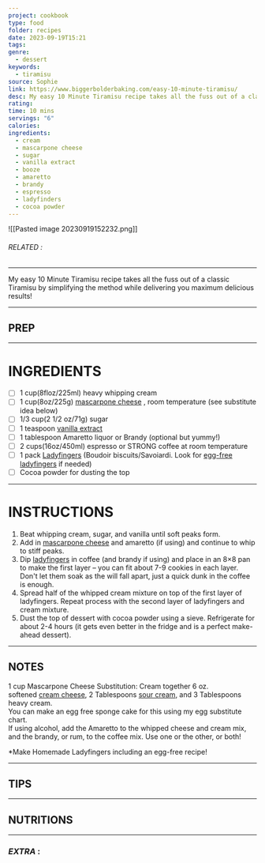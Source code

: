 ```yaml
---
project: cookbook
type: food
folder: recipes
date: 2023-09-19T15:21
tags: 
genre:
  - dessert
keywords:
  - tiramisu
source: Sophie
link: https://www.biggerbolderbaking.com/easy-10-minute-tiramisu/
desc: My easy 10 Minute Tiramisu recipe takes all the fuss out of a classic Tiramisu by simplifying the method while delivering you maximum delicious results!
rating: 
time: 10 mins
servings: "6"
calories: 
ingredients:
  - cream
  - mascarpone cheese
  - sugar
  - vanilla extract
  - booze
  - amaretto
  - brandy
  - espresso
  - ladyfinders
  - cocoa powder
---
```


![[Pasted image 20230919152232.png]]
###### *RELATED* : 
---
My easy 10 Minute Tiramisu recipe takes all the fuss out of a classic Tiramisu by simplifying the method while delivering you maximum delicious results!

---
## PREP



---
# INGREDIENTS

- [ ] 1 cup(8floz/225ml) heavy whipping cream
- [ ] 1 cup(8oz/225g) [mascarpone cheese](https://www.biggerbolderbaking.com/mascarpone-cheese-recipe/) , room temperature (see substitute idea below)
- [ ] 1/3 cup(2 1/2 oz/71g) sugar
- [ ] 1 teaspoon [vanilla extract](https://www.biggerbolderbaking.com/homemade-extracts/)
- [ ] 1 tablespoon Amaretto liquor or Brandy (optional but yummy!)
- [ ] 2 cups(16oz/450ml) espresso or STRONG coffee at room temperature
- [ ] 1 pack [Ladyfingers](https://www.biggerbolderbaking.com/homemade-ladyfingers/) (Boudoir biscuits/Savoiardi. Look for [egg-free ladyfingers](https://www.biggerbolderbaking.com/egg-free-ladyfingers/) if needed)
- [ ] Cocoa powder for dusting the top

---
# INSTRUCTIONS

1. Beat whipping cream, sugar, and vanilla until soft peaks form.
2. Add in [mascarpone cheese](https://www.biggerbolderbaking.com/mascarpone-cheese-recipe/) and amaretto (if using) and continue to whip to stiff peaks.
3. Dip [ladyfingers](https://www.biggerbolderbaking.com/homemade-ladyfingers/) [](https://www.biggerbolderbaking.com/homemade-ladyfingers/)in coffee (and brandy if using) and place in an 8×8 pan to make the first layer – you can fit about 7-9 cookies in each layer. Don't let them soak as the will fall apart, just a quick dunk in the coffee is enough.
4. Spread half of the whipped cream mixture on top of the first layer of ladyfingers. Repeat process with the second layer of ladyfingers and cream mixture.
5. Dust the top of dessert with cocoa powder using a sieve. Refrigerate for about 2-4 hours (it gets even better in the fridge and is a perfect make-ahead dessert).

---
## NOTES

1 cup Mascarpone Cheese Substitution: Cream together 6 oz. softened [cream cheese](https://www.biggerbolderbaking.com/how-to-make-cream-cheese/), 2 Tablespoons [sour cream](https://www.biggerbolderbaking.com/how-to-make-sour-cream/), and 3 Tablespoons heavy cream.  
You can make an egg free sponge cake for this using my egg substitute chart.  
If using alcohol, add the Amaretto to the whipped cheese and cream mix, and the brandy, or rum, to the coffee mix. Use one or the other, or both!

*Make Homemade Ladyfingers including an egg-free recipe!

---
## TIPS



---
## NUTRITIONS



---
### *EXTRA* :



